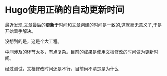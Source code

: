 # Hugo使用正确的自动更新时间


最近发现,文章最后的**更新于**时间和文章创建的时间是一致的,这就毫无意义了,于是开始着手解决。

没想到的是，这是个大工程。

中间涉及的环节太多，有点复杂。目前的成果是使用文档修改的时间做为更新时间。

经过测试，文档修改时间还是不行，目前尚不清楚是为什么
